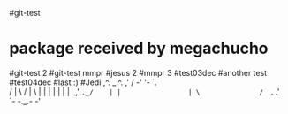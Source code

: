 #git-test
# package received by megachucho
#git-test 2
#git-test mmpr
#jesus 2
#mmpr 3
#test03dec
#another test
#test04dec
#last :)
#Jedi
          ,^.  _    ^.
        ,' / -' '-  \`.  
       /  |   \ /   |  \ 
      |   |   | |   |   |
      |    \_,' `._/    |
      |                 |
       \               / 
        `.           .'  
          `- -._.- -'


